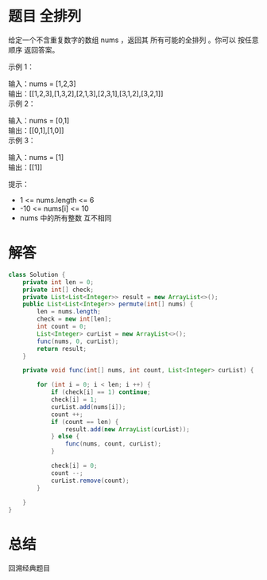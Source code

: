# 题目 全排列

给定一个不含重复数字的数组 nums ，返回其 所有可能的全排列 。你可以 按任意顺序 返回答案。

 

示例 1：   

输入：nums = [1,2,3]   
输出：[[1,2,3],[1,3,2],[2,1,3],[2,3,1],[3,1,2],[3,2,1]]   
示例 2：   

输入：nums = [0,1]   
输出：[[0,1],[1,0]]   
示例 3：   

输入：nums = [1]   
输出：[[1]]   
 

提示：   
 
* 1 <= nums.length <= 6
* -10 <= nums[i] <= 10
* nums 中的所有整数 互不相同

# 解答
```java
class Solution {
    private int len = 0;
    private int[] check;
    private List<List<Integer>> result = new ArrayList<>();
    public List<List<Integer>> permute(int[] nums) {
        len = nums.length;
        check = new int[len];
        int count = 0;
        List<Integer> curList = new ArrayList<>();
        func(nums, 0, curList);
        return result;
    }

    private void func(int[] nums, int count, List<Integer> curList) {

        for (int i = 0; i < len; i ++) {
            if (check[i] == 1) continue;
            check[i] = 1;
            curList.add(nums[i]);
            count ++;
            if (count == len) {
                result.add(new ArrayList(curList));
            } else {
                func(nums, count, curList);
            }

            check[i] = 0;
            count --;
            curList.remove(count);
        }
        
    }
}
```

# 总结

回溯经典题目
